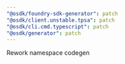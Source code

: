 ```yaml
---
"@osdk/foundry-sdk-generator": patch
"@osdk/client.unstable.tpsa": patch
"@osdk/cli.cmd.typescript": patch
"@osdk/generator": patch
---
```


Rework namespace codegen
